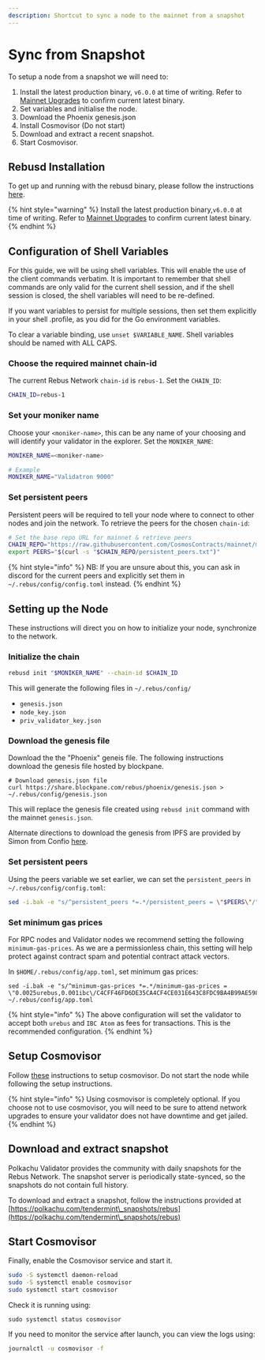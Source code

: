 ```yaml
---
description: Shortcut to sync a node to the mainnet from a snapshot
---
```


# Sync from Snapshot

To setup a node from a snapshot we will need to:

1. Install the latest production binary, `v6.0.0` at time of writing. Refer to [Mainnet Upgrades](mainnet-upgrades.md) to confirm current latest binary.
2. Set variables and initialise the node.
3. Download the Phoenix genesis.json
4. Install Cosmovisor (Do not start)
5. Download and extract a recent snapshot.
6. Start Cosmovisor.

## Rebusd Installation

To get up and running with the rebusd binary, please follow the instructions [here](getting-setup.md).

{% hint style="warning" %}
Install the latest production binary,`v6.0.0` at time of writing. Refer to [Mainnet Upgrades](mainnet-upgrades.md) to confirm current latest binary.
{% endhint %}

## Configuration of Shell Variables

For this guide, we will be using shell variables. This will enable the use of the client commands verbatim. It is important to remember that shell commands are only valid for the current shell session, and if the shell session is closed, the shell variables will need to be re-defined.

If you want variables to persist for multiple sessions, then set them explicitly in your shell .profile, as you did for the Go environment variables.

To clear a variable binding, use `unset $VARIABLE_NAME`. Shell variables should be named with ALL CAPS.

### Choose the required mainnet chain-id

The current Rebus Network `chain-id` is `rebus-1`. Set the `CHAIN_ID`:

```bash
CHAIN_ID=rebus-1
```

### Set your moniker name

Choose your `<moniker-name>`, this can be any name of your choosing and will identify your validator in the explorer. Set the `MONIKER_NAME`:

```bash
MONIKER_NAME=<moniker-name>

# Example
MONIKER_NAME="Validatron 9000"
```

### **Set persistent peers**

Persistent peers will be required to tell your node where to connect to other nodes and join the network. To retrieve the peers for the chosen `chain-id`:

```bash
# Set the base repo URL for mainnet & retrieve peers
CHAIN_REPO="https://raw.githubusercontent.com/CosmosContracts/mainnet/main/$CHAIN_ID" && \
export PEERS="$(curl -s "$CHAIN_REPO/persistent_peers.txt")"
```

{% hint style="info" %}
NB: If you are unsure about this, you can ask in discord for the current peers and explicitly set them in `~/.rebus/config/config.toml` instead.
{% endhint %}

## Setting up the Node

These instructions will direct you on how to initialize your node, synchronize to the network.

### **Initialize the chain**

```bash
rebusd init "$MONIKER_NAME" --chain-id $CHAIN_ID
```

This will generate the following files in `~/.rebus/config/`

* `genesis.json`
* `node_key.json`
* `priv_validator_key.json`

### Download the genesis file

Download the the "Phoenix" geneis file. The following instructions download the genesis file hosted by blockpane.&#x20;

```
# Download genesis.json file
curl https://share.blockpane.com/rebus/phoenix/genesis.json > ~/.rebus/config/genesis.json
```

This will replace the genesis file created using `rebusd init` command with the mainnet `genesis.json`.&#x20;

Alternate directions to download the genesis from IPFS are provided by Simon from Confio [here](https://gist.github.com/webmaster128/af65a1d499bf246e08dac99d445dd26a).

### **Set persistent peers**

Using the peers variable we set earlier, we can set the `persistent_peers` in `~/.rebus/config/config.toml`:

```bash
sed -i.bak -e "s/^persistent_peers *=.*/persistent_peers = \"$PEERS\"/" ~/.rebus/config/config.toml
```

### Set minimum gas prices

For RPC nodes and Validator nodes we recommend setting the following `minimum-gas-prices`. As we are a permissionless chain, this setting will help protect against contract spam and potential contract attack vectors.

In `$HOME/.rebus/config/app.toml`, set minimum gas prices:

```
sed -i.bak -e "s/^minimum-gas-prices *=.*/minimum-gas-prices = \"0.0025urebus,0.001ibc\/C4CFF46FD6DE35CA4CF4CE031E643C8FDC9BA4B99AE598E9B0ED98FE3A2319F9\"/" ~/.rebus/config/app.toml
```

{% hint style="info" %}
The above configuration will set the validator to accept both `urebus` and `IBC Atom` as fees for transactions. This is the recommended configuration.
{% endhint %}

## Setup Cosmovisor

Follow [these](setting-up-cosmovisor.md) instructions to setup cosmovisor. Do not start the node while following the setup instructions.

{% hint style="info" %}
Using cosmovisor is completely optional. If you choose not to use cosmovisor, you will need to be sure to attend network upgrades to ensure your validator does not have downtime and get jailed.
{% endhint %}

## Download and extract snapshot

Polkachu Validator provides the community with daily snapshots for the Rebus Network. The snapshot server is periodically state-synced, so the snapshots do not contain full history.

To download and extract a snapshot, follow the instructions provided at  [https://polkachu.com/tendermint\_snapshots/rebus](https://polkachu.com/tendermint\_snapshots/rebus)

## Start Cosmovisor

Finally, enable the Cosmovisor service and start it.

```bash
sudo -S systemctl daemon-reload
sudo -S systemctl enable cosmovisor
sudo systemctl start cosmovisor
```

Check it is running using:

```
sudo systemctl status cosmovisor
```

If you need to monitor the service after launch, you can view the logs using:

```bash
journalctl -u cosmovisor -f
```
